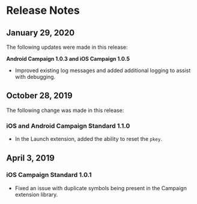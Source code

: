 # Release Notes

## January 29, 2020

The following updates were made in this release:

**Android Campaign 1.0.3 and iOS Campaign 1.0.5**

* Improved existing log messages and added additional logging to assist with debugging.

## October 28, 2019

The following change was made in this release:

### iOS and Android Campaign Standard 1.1.0

* In the Launch extension, added the ability to reset the `pkey`.

## April 3, 2019

### iOS Campaign Standard 1.0.1

* Fixed an issue with duplicate symbols being present in the Campaign extension library.

